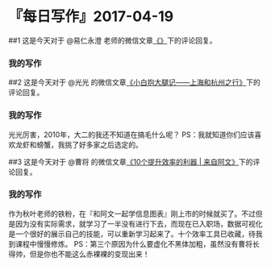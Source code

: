 # 『每日写作』2017-04-19

##1
这是今天对于 @易仁永澄 老师的微信文章[《》]()下的评论回复。

### 我的写作



##2
这是今天对于 @光光 的微信文章[《小白抱大腿记——上海和杭州之行》](http://mp.weixin.qq.com/s/uODlKI5mcgOC0oKJ2FUXVA)下的评论回复。

### 我的写作
光光厉害，2010年，大二的我还不知道在搞毛什么呢？
PS：我就知道你们应该喜欢龙虾和螃蟹，我挑了好多家之后选定的。

##3
这是今天对于 @曹将 的微信文章[《10个提升效率的利器 | 来自阿文》](http://mp.weixin.qq.com/s/K6xMBo0jWzpjc3HllLAzbA)下的评论回复。

### 我的写作
作为秋叶老师的铁粉，在『和阿文一起学信息图表』刚上市的时候就买了。不过但是因为没有实际需求，就学习了一半没有进行下去，而现在已入职场，数据可视化是一个很好的展示自己的技能，可以重新学习起来了。十个效率工具已收藏，待我到课程中慢慢修炼。
PS：第三个原因为什么要虚化不黑体加粗，虽然没有曹将长得帅，但是你也不能这么赤裸裸的变现出来！